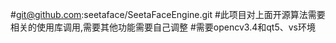 #git@github.com:seetaface/SeetaFaceEngine.git
#此项目对上面开源算法需要相关的使用库调用,需要其他功能需要自己调整
#需要opencv3.4和qt5、vs环境